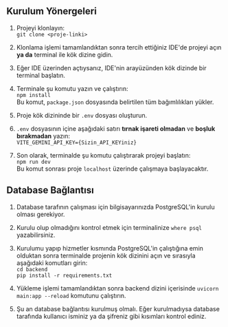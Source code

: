 ## Kurulum Yönergeleri

1. Projeyi klonlayın:  
   `git clone <proje-linki>`

2. Klonlama işlemi tamamlandıktan sonra tercih ettiğiniz IDE'de projeyi açın **ya da** terminal ile kök dizine gidin.

3. Eğer IDE üzerinden açtıysanız, IDE'nin arayüzünden kök dizinde bir terminal başlatın.

4. Terminale şu komutu yazın ve çalıştırın:  
   `npm install`  
   Bu komut, `package.json` dosyasında belirtilen tüm bağımlılıkları yükler.

5. Proje kök dizininde bir `.env` dosyası oluşturun.

6. `.env` dosyasının içine aşağıdaki satırı **tırnak işareti olmadan** ve **boşluk bırakmadan** yazın:  
   `VITE_GEMINI_API_KEY={Sizin_API_KEYiniz}`

7. Son olarak, terminalde şu komutu çalıştırarak projeyi başlatın:  
   `npm run dev`  
   Bu komut sonrası proje `localhost` üzerinde çalışmaya başlayacaktır.

## Database Bağlantısı

1. Database tarafının çalışması için bilgisayarınızda PostgreSQL'in kurulu olması gerekiyor.

2. Kurulu olup olmadığını kontrol etmek için terminalinize `where psql` yazabilirsiniz.

3. Kurulumu yapıp hizmetler kısmında PostgreSQL'in çalıştığına emin olduktan sonra terminalde projenin kök dizinini açın ve sırasıyla aşağıdaki komutları girin:  
   `cd backend`  
   `pip install -r requirements.txt`

4. Yükleme işlemi tamamlandıktan sonra backend dizini içerisinde `uvicorn main:app --reload` komutunu çalıştırın.

5. Şu an database bağlantısı kurulmuş olmalı. Eğer kurulmadıysa database tarafında kullanıcı isminiz ya da şifreniz gibi kısımları kontrol ediniz.

